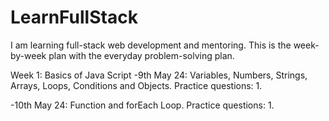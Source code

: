# LearnFullStack
I am learning full-stack web development and mentoring. This is the week-by-week plan with the everyday problem-solving plan.  

Week 1: Basics of Java Script
  -9th May 24: Variables, Numbers, Strings, Arrays, Loops, Conditions and Objects.
  Practice questions:
  1. 

  -10th May 24: Function and forEach Loop.
  Practice questions:
  1. 
